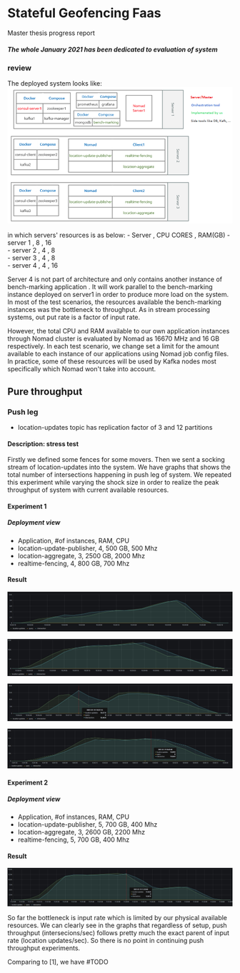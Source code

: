 # Stateful Geofencing Faas
Master thesis progress report
##### The whole January 2021 has been dedicated to evaluation of system

### review
The deployed system looks like:
![Resulted deployed system](/work-report/images/Infrsutracture.png)

in which servers' resources is as below:
    - Server   , CPU CORES , RAM(GB)
    - server 1 , 8         , 16  
    - server 2 , 4         , 8  
    - server 3 , 4         , 8  
    - server 4 , 4         , 16

Server 4 is not part of architecture and only contains another instance of bench-marking application
. It will work parallel to the bench-marking instance deployed on server1 in order to produce more load on the system.
In most of the test scenarios, the resources available the bench-marking instances
was the bottleneck to throughput. As in stream processing systems, out put rate is a factor of input rate.


However, the total CPU and RAM available to our own application instances through Nomad cluster
is evaluated by Nomad as 16670 MHz and 16 GB respectively. In each test scenario, we change set a 
limit for the amount available to each instance of our applications using Nomad job config files.
In practice, some of these resources will be used by Kafka nodes most specifically which Nomad won't take into account. 

## Pure throughput
### Push leg
 * location-updates topic has replication factor of 3 and 12 partitions
#### Description: stress test
Firstly we defined some fences for some movers.
Then we sent a socking stream of location-updates into the system.
We have graphs that shows the total number of intersections happening in push leg of system.
We repeated this experiment while varying the shock size in order to realize the peak throughput
of system with current available resources.

#### Experiment 1
##### Deployment view
* Application,               #of instances,   RAM,      CPU
* location-update-publisher,      4,         500 GB,   500 Mhz
* location-aggregate,             3,        2500 GB,  2000 Mhz
* realtime-fencing,               4,         800 GB,  700 Mhz
#### Result 


![benchmarking(15,6)](/work-report/images/evaluation/ex1-benchmarking(15,6).png)

![benchmarking(19,7)](/work-report/images/evaluation/ex1-benchmarking(19,7).png)

![benchmarking(22,9)](/work-report/images/evaluation/ex1-benchmarking(22,9).png)

![benchmarking(23,10)](/work-report/images/evaluation/ex1-benchmarking(23,10).png)

#### Experiment 2
##### Deployment view
* Application,               #of instances,   RAM,      CPU
* location-update-publisher,      5,         700 GB,   400 Mhz
* location-aggregate,             3,        2600 GB,  2200 Mhz
* realtime-fencing,               5,         700 GB,   400 Mhz
#### Result
![benchmarking(24,10)](/work-report/images/evaluation/ex2-benchmarking(24,10).png)

So far the bottleneck is input rate which is limited by our physical available resources.
We can clearly see in the graphs that regardless of setup, push throughput (intersecions/sec) follows pretty
much the exact parent of input rate (location updates/sec).
So there is no point in continuing push throughput experiments. 

Comparing to [1], we have #TODO











